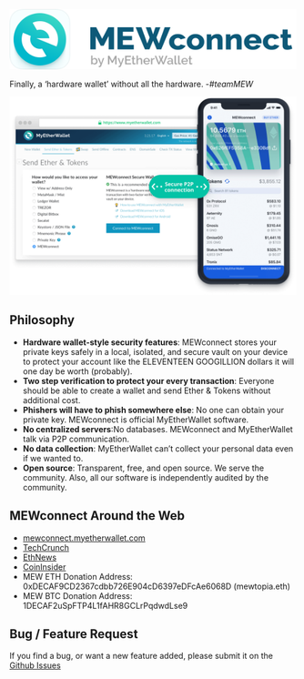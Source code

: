 !["MEWconnect Logo](https://raw.githubusercontent.com/MyEtherWallet/MEWconnect-landing-page/da0132f38be38280315550120afbc056a6d2a363/src/assets/images/logo.svg "MyEtherWallet")


Finally, a ‘hardware wallet’ without all the hardware. -*#teamMEW*

!["MEWconnect App](https://raw.githubusercontent.com/MyEtherWallet/MEWconnect-landing-page/da0132f38be38280315550120afbc056a6d2a363/src/assets/images/app.png "MyEtherWallet")  

## Philosophy
- **Hardware wallet-style security features**: MEWconnect stores your private keys safely in a local, isolated, and secure vault on your device to protect your account like the ELEVENTEEN GOOGILLION dollars it will one day be worth (probably).
- **Two step verification to protect your every transaction**: Everyone should be able to create a wallet and send Ether & Tokens without additional cost.
- **Phishers will have to phish somewhere else**: No one can obtain your private key. MEWconnect is official MyEtherWallet software.
- **No centralized servers**:No databases. MEWconnect and MyEtherWallet talk via P2P communication.
- **No data collection**: MyEtherWallet can’t collect your personal data even if we wanted to.
- **Open source**: Transparent, free, and open source. We serve the community. Also, all our software is independently audited by the community.

## MEWconnect Around the Web

- [mewconnect.myetherwallet.com](https://mewconnect.myetherwallet.com/)
- [TechCrunch](https://techcrunch.com/2018/07/23/mew-connect-app-secure-login/)
- [EthNews](https://www.ethnews.com/myetherwallet-reveals-mew-connect-ios-app-beta)
- [CoinInsider](https://www.coininsider.com/myetherwallet-mewconnect-beta/)
-  MEW ETH Donation Address: 0xDECAF9CD2367cdbb726E904cD6397eDFcAe6068D (mewtopia.eth)
-  MEW BTC Donation Address: 1DECAF2uSpFTP4L1fAHR8GCLrPqdwdLse9

## Bug / Feature Request
If you find a bug, or want a new feature added, please submit it on the [Github Issues](https://github.com/MyEtherWallet/MEWconnect/issues)
